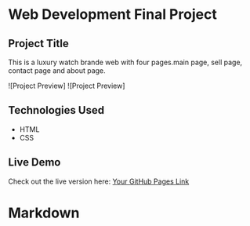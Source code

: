 # Web Development Final Project

## Project Title
This is a luxury watch brande web with four pages.main page, sell page, contact page and
about page.

![Project Preview]
![Project Preview]

## Technologies Used
- HTML
- CSS 

## Live Demo
Check out the live version here: [Your GitHub Pages Link](https://github.com/Zxy-0830/)


# Markdown
